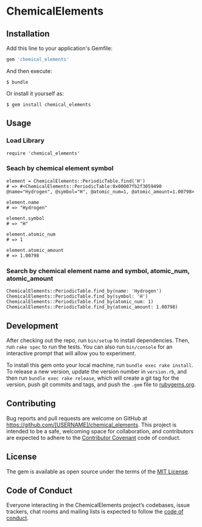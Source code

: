 # ChemicalElements

## Installation

Add this line to your application's Gemfile:

```ruby
gem 'chemical_elements'
```

And then execute:

    $ bundle

Or install it yourself as:

    $ gem install chemical_elements

## Usage

### Load Library
```
require 'chemical_elements'
```

### Seach by chemical element symbol
```
element = ChemicalElements::PeriodicTable.find('H')
# => #<ChemicalElements::PeriodicTable:0x00007fb2f3059490 @name="Hydrogen", @symbol="H", @atomic_num=1, @atomic_amount=1.00798>

element.name
# => "Hydrogen"

element.symbol
# => "H"

element.atomic_num
# => 1

element.atomic_amount
# => 1.00798
```

### Search by chemical element name and symbol, atomic_num, atomic_amount
```
ChemicalElements::PeriodicTable.find_by(name: 'Hydrogen')
ChemicalElements::PeriodicTable.find_by(symbol: 'H')
ChemicalElements::PeriodicTable.find_by(atomic_num: 1)
ChemicalElements::PeriodicTable.find_by(atomic_amount: 1.00798)
```

## Development

After checking out the repo, run `bin/setup` to install dependencies. Then, run `rake spec` to run the tests. You can also run `bin/console` for an interactive prompt that will allow you to experiment.

To install this gem onto your local machine, run `bundle exec rake install`. To release a new version, update the version number in `version.rb`, and then run `bundle exec rake release`, which will create a git tag for the version, push git commits and tags, and push the `.gem` file to [rubygems.org](https://rubygems.org).

## Contributing

Bug reports and pull requests are welcome on GitHub at https://github.com/[USERNAME]/chemical_elements. This project is intended to be a safe, welcoming space for collaboration, and contributors are expected to adhere to the [Contributor Covenant](http://contributor-covenant.org) code of conduct.

## License

The gem is available as open source under the terms of the [MIT License](https://opensource.org/licenses/MIT).

## Code of Conduct

Everyone interacting in the ChemicalElements project’s codebases, issue trackers, chat rooms and mailing lists is expected to follow the [code of conduct](https://github.com/[USERNAME]/chemical_elements/blob/master/CODE_OF_CONDUCT.md).
